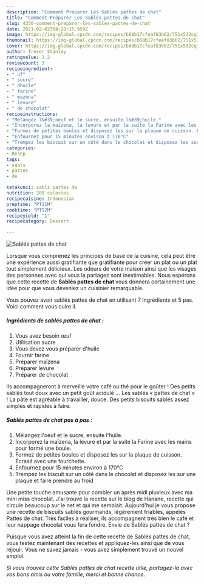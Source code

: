 ```yaml
---
description: "Comment Préparer Les Sablés pattes de chat"
title: "Comment Préparer Les Sablés pattes de chat"
slug: 4350-comment-preparer-les-sables-pattes-de-chat
date: 2021-02-02T04:20:15.959Z
image: https://img-global.cpcdn.com/recipes/b68b17cfeaf83b62/751x532cq70/sables-pattes-de-chat-photo-principale-de-la-recette.jpg
thumbnail: https://img-global.cpcdn.com/recipes/b68b17cfeaf83b62/751x532cq70/sables-pattes-de-chat-photo-principale-de-la-recette.jpg
cover: https://img-global.cpcdn.com/recipes/b68b17cfeaf83b62/751x532cq70/sables-pattes-de-chat-photo-principale-de-la-recette.jpg
author: Trevor Stanley
ratingvalue: 3.2
reviewcount: 3
recipeingredient:
- " uf"
- " sucre"
- " dhuile"
- " farine"
- " mazena"
- " levure"
- " de chocolat"
recipeinstructions:
- "Mélangez l&#39;oeuf et le sucre, ensuite l&#39;huile."
- "Incorporez la maïzena, la levure et par la suite la Farine avec les mains pour formé une boule."
- "Formez de petites boules et disposez les sur la plaque de cuisson. Écrasé avec une fourchette."
- "Enfournez pour 15 minutes environ à 170°C"
- "Trempez les biscuit sur un côté dans le chocolat et disposez les sur une plaque et faire prendre au froid"
categories:
- Resep
tags:
- sabls
- pattes
- de

katakunci: sabls pattes de 
nutrition: 209 calories
recipecuisine: Indonesian
preptime: "PT11M"
cooktime: "PT52M"
recipeyield: "1"
recipecategory: Dessert

---
```



![Sablés pattes de chat](https://img-global.cpcdn.com/recipes/b68b17cfeaf83b62/751x532cq70/sables-pattes-de-chat-photo-principale-de-la-recette.jpg)

Lorsque vous comprenez les principes de base de la cuisine, cela peut être une expérience aussi gratifiante que gratifiante pour créer un plat ou un plat tout simplement délicieux. Les odeurs de votre maison ainsi que les visages des personnes avec qui vous la partagez sont inestimables. Nous espérons que cette recette de <strong> Sablés pattes de chat </strong> vous donnera certainement une idée pour que vous deveniez un cuisinier remarquable.

<!--inarticleads1-->

Vous pouvez avoir sablés pattes de chat en utilisant 7 Ingrédients et 5 pas. Voici comment vous cuire il.

##### Ingrédients de sablés pattes de chat :

1. Vous avez besoin  œuf
1. Utilisation  sucre
1. Vous devez vous préparer  d&#39;huile
1. Fournir  farine
1. Préparer  maïzena
1. Préparer  levure
1. Préparer  de chocolat


Ils accompagneront à merveille votre café ou thé pour le goûter ! Des petits sablés tout doux avec un petit goût acidulé … Les sablés « pattes de chat » ! La pâte est agréable à travailler, douce. Des petits biscuits sablés assez simples et rapides à faire. 

<!--inarticleads2-->

##### Sablés pattes de chat pas à pas :

1. Mélangez l&#39;oeuf et le sucre, ensuite l&#39;huile.
1. Incorporez la maïzena, la levure et par la suite la Farine avec les mains pour formé une boule.
1. Formez de petites boules et disposez les sur la plaque de cuisson. Écrasé avec une fourchette.
1. Enfournez pour 15 minutes environ à 170°C
1. Trempez les biscuit sur un côté dans le chocolat et disposez les sur une plaque et faire prendre au froid


Une petite touche amusante pour combler un après midi pluvieux avec ma mini miss chocolat. J&#39;ai trouvé la recette sur le blog de Hanane, recette qui circule beaucoup sur le net et qui me semblait. Aujourd&#39;hui je vous propose une recette de biscuits sablés gourmands, légèrement friables, appelés Pattes de chat. Très faciles à réaliser, ils accompagnent très bien le café et leur nappage chocolat vous fera fondre. Envie de Sablés pattes de chat ? 

<!--inarticleads1-->

<p>
Puisque vous avez atteint la fin de cette recette de Sablés pattes de chat, vous testez maintenant des recettes et appliquez-les ainsi que de vous réjouir. Vous ne savez jamais - vous avez simplement trouvé un nouvel emploi.
</p>

<p>
<i>Si vous trouvez cette Sablés pattes de chat recette utile, partagez-la avec vos bons amis ou votre famille, merci et bonne chance.</i>
</p>
